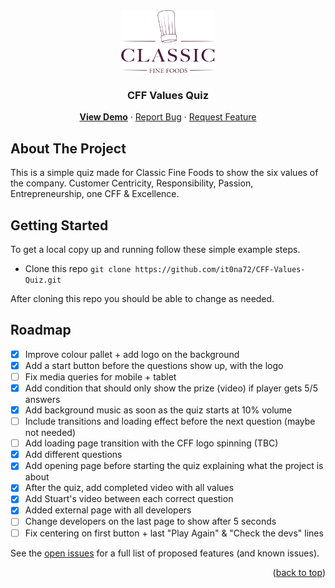<!-- ABOUT THE PROJECT -->
<div align="center">
  <a href="https://github.com/it0na72/CFF-Values-Quiz/">
    <img src="/classic-fine-foods-logo-1595507375.webp" alt="Logo" width="150" height="100">
  </a>
<h3 align="center">CFF Values Quiz</h3>

<p align="center">
    <a href="https://it0na72.github.io/CFF-Values-Quiz/"><b>View Demo</b></a>
    ·
    <a href="https://github.com/it0na72/CFF-Values-Quiz/issue">Report Bug</a>
    ·
    <a href="https://github.com/it0na72/CFF-Values-Quiz/issue">Request Feature</a>
  </p>
</div>

## About The Project

This is a simple quiz made for Classic Fine Foods to show the six values of the company. Customer Centricity, Responsibility, Passion, Entrepreneurship, one CFF & Excellence.

<!-- GETTING STARTED -->

## Getting Started

To get a local copy up and running follow these simple example steps.

- Clone this repo
  `git clone https://github.com/it0na72/CFF-Values-Quiz.git`

After cloning this repo you should be able to change as needed.

<!-- ROADMAP -->

## Roadmap

- [x] Improve colour pallet + add logo on the background
- [x] Add a start button before the questions show up, with the logo
- [ ] Fix media queries for mobile + tablet
- [x] Add condition that should only show the prize (video) if player gets 5/5 answers
- [x] Add background music as soon as the quiz starts at 10% volume
- [ ] Include transitions and loading effect before the next question (maybe not needed)
- [ ] Add loading page transition with the CFF logo spinning (TBC)
- [x] Add different questions
- [x] Add opening page before starting the quiz explaining what the project is about
- [x] After the quiz, add completed video with all values
- [x] Add Stuart's video between each correct question
- [x] Added external page with all developers
- [ ] Change developers on the last page to show after 5 seconds
- [ ] Fix centering on first button + last "Play Again" & "Check the devs" lines

See the [open issues](https://github.com/it0na72/CFF-Values-Quiz/issue) for a full list of proposed features (and known issues).

<p align="right">(<a href="#readme-top">back to top</a>)</p>
